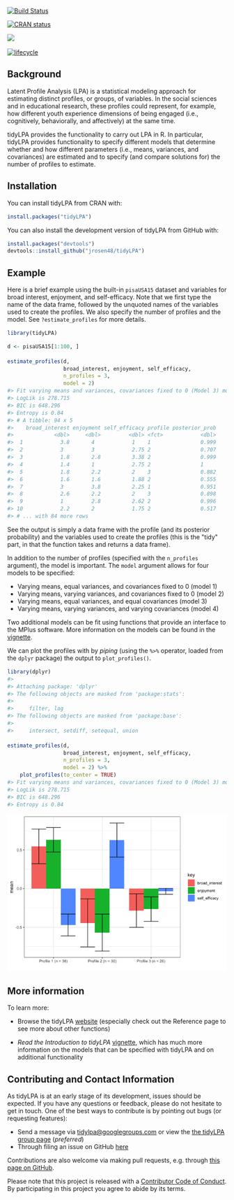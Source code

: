 
<!-- README.md is generated from README.Rmd. Please edit that file -->
[![Build Status](https://travis-ci.org/jrosen48/tidyLPA.svg?branch=master)](https://travis-ci.org/jrosen48/tidyLPA)

[![CRAN status](https://www.r-pkg.org/badges/version/tidyLPA)](https://cran.r-project.org/package=tidyLPA)

[![](https://cranlogs.r-pkg.org/badges/tidyLPA)](https://cran.r-project.org/package=tidyLPA)

[![lifecycle](https://img.shields.io/badge/lifecycle-maturing-blue.svg)](https://www.tidyverse.org/lifecycle/#maturing)

Background
----------

Latent Profile Analysis (LPA) is a statistical modeling approach for estimating distinct profiles, or groups, of variables. In the social sciences and in educational research, these profiles could represent, for example, how different youth experience dimensions of being engaged (i.e., cognitively, behaviorally, and affectively) at the same time.

tidyLPA provides the functionality to carry out LPA in R. In particular, tidyLPA provides functionality to specify different models that determine whether and how different parameters (i.e., means, variances, and covariances) are estimated and to specify (and compare solutions for) the number of profiles to estimate.

Installation
------------

You can install tidyLPA from CRAN with:

``` r
install.packages("tidyLPA")
```

You can also install the development version of tidyLPA from GitHub with:

``` r
install.packages("devtools")
devtools::install_github("jrosen48/tidyLPA")
```

Example
-------

Here is a brief example using the built-in `pisaUSA15` dataset and variables for broad interest, enjoyment, and self-efficacy. Note that we first type the name of the data frame, followed by the unquoted names of the variables used to create the profiles. We also specify the number of profiles and the model. See `?estimate_profiles` for more details.

``` r
library(tidyLPA)
```

``` r
d <- pisaUSA15[1:100, ]

estimate_profiles(d, 
                  broad_interest, enjoyment, self_efficacy, 
                  n_profiles = 3, 
                  model = 2)
#> Fit varying means and variances, covariances fixed to 0 (Model 3) model with 3 profiles.
#> LogLik is 278.715
#> BIC is 648.296
#> Entropy is 0.84
#> # A tibble: 94 x 5
#>    broad_interest enjoyment self_efficacy profile posterior_prob
#>             <dbl>     <dbl>         <dbl> <fct>            <dbl>
#>  1            3.8       4            1    1                0.999
#>  2            3         3            2.75 2                0.707
#>  3            1.8       2.8          3.38 2                0.999
#>  4            1.4       1            2.75 2                1    
#>  5            1.8       2.2          2    3                0.882
#>  6            1.6       1.6          1.88 2                0.555
#>  7            3         3.8          2.25 1                0.951
#>  8            2.6       2.2          2    3                0.898
#>  9            1         2.8          2.62 2                0.996
#> 10            2.2       2            1.75 2                0.517
#> # ... with 84 more rows
```

See the output is simply a data frame with the profile (and its posterior probability) and the variables used to create the profiles (this is the "tidy" part, in that the function takes and returns a data frame).

In addition to the number of profiles (specified with the `n_profiles` argument), the model is important. The `model` argument allows for four models to be specified:

-   Varying means, equal variances, and covariances fixed to 0 (model 1)
-   Varying means, varying variances, and covariances fixed to 0 (model 2)
-   Varying means, equal variances, and equal covariances (model 3)
-   Varying means, varying variances, and varying covariances (model 4)

Two additional models can be fit using functions that provide an interface to the MPlus software. More information on the models can be found in the [vignette](https://jrosen48.github.io/tidyLPA/articles/Introduction_to_tidyLPA.html).

We can plot the profiles with by *piping* (using the `%>%` operator, loaded from the `dplyr` package) the output to `plot_profiles()`.

``` r
library(dplyr)
#> 
#> Attaching package: 'dplyr'
#> The following objects are masked from 'package:stats':
#> 
#>     filter, lag
#> The following objects are masked from 'package:base':
#> 
#>     intersect, setdiff, setequal, union

estimate_profiles(d, 
                  broad_interest, enjoyment, self_efficacy, 
                  n_profiles = 3, 
                  model = 2) %>% 
    plot_profiles(to_center = TRUE)
#> Fit varying means and variances, covariances fixed to 0 (Model 3) model with 3 profiles.
#> LogLik is 278.715
#> BIC is 648.296
#> Entropy is 0.84
```

![](man/figures/README-unnamed-chunk-5-1.png)

More information
----------------

To learn more:

-   Browse the tidyLPA [website](https://jrosen48.github.io/tidyLPA/) (especially check out the Reference page to see more about other functions)

-   *Read the Introduction to tidyLPA* [vignette](https://jrosen48.github.io/tidyLPA/articles/Introduction_to_tidyLPA.html), which has much more information on the models that can be specified with tidyLPA and on additional functionality

Contributing and Contact Information
------------------------------------

As tidyLPA is at an early stage of its development, issues should be expected. If you have any questions or feedback, please do not hesitate to get in touch. One of the best ways to contribute is by pointing out bugs (or requesting features):

-   Send a message via <tidylpa@googlegroups.com> or view the [the tidyLPA group page](https://groups.google.com/forum/#!forum/tidylpa) (*preferred*)
-   Through filing an issue on GitHub [here](https://github.com/jrosen48/tidyLPA)

Contributions are also welcome via making pull requests, e.g. through [this page on GitHub](https://github.com/jrosen48/tidyLPA/pulls).

Please note that this project is released with a [Contributor Code of Conduct](CONDUCT.md). By participating in this project you agree to abide by its terms.
